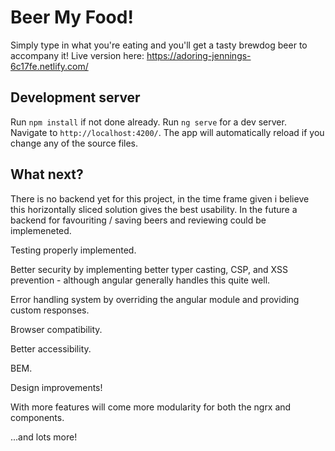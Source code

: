 # Beer My Food!

Simply type in what you're eating and you'll get a tasty brewdog beer to accompany it!
Live version here: https://adoring-jennings-6c17fe.netlify.com/

## Development server

Run `npm install` if not done already.
Run `ng serve` for a dev server. Navigate to `http://localhost:4200/`. The app will automatically reload if you change any of the source files.

## What next?

There is no backend yet for this project, in the time frame given i believe this horizontally sliced solution gives the best usability. In the future a backend for favouriting / saving beers and reviewing could be implemeneted.

Testing properly implemented.

Better security by implementing better typer casting, CSP, and XSS prevention - although angular generally handles this quite well.

Error handling system by overriding the angular module and providing custom responses.

Browser compatibility.

Better accessibility.

BEM.

Design improvements!

With more features will come more modularity for both the ngrx and components.

...and lots more!